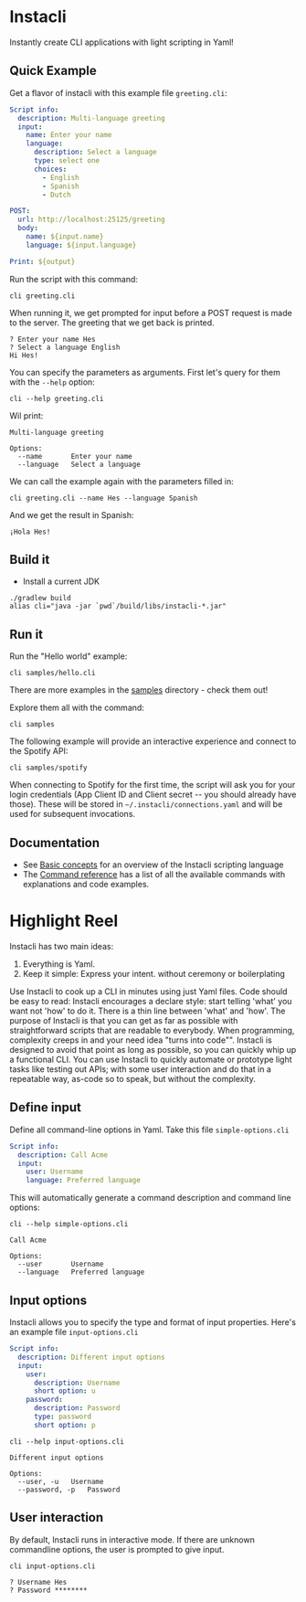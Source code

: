 # Instacli

Instantly create CLI applications with light scripting in Yaml!

## Quick Example

Get a flavor of instacli with this example file `greeting.cli`:

<!-- run before
${input}:
    name: Hes
    language: English
-->

```yaml file:greeting.cli
Script info:
  description: Multi-language greeting
  input:
    name: Enter your name
    language:
      description: Select a language
      type: select one
      choices:
        - English
        - Spanish
        - Dutch

POST:
  url: http://localhost:25125/greeting
  body:
    name: ${input.name}
    language: ${input.language}

Print: ${output}
```

Run the script with this command:

```commandline cli
cli greeting.cli
```

When running it, we get prompted for input before a POST request is made to the server. The greeting that we get back is
printed.

<!-- input
Enter your name: Hes
Select a language: English
-->

```output
? Enter your name Hes
? Select a language English
Hi Hes!
```

You can specify the parameters as arguments. First let's query for them with the `--help` option:

```commandline cli
cli --help greeting.cli
```

Wil print:

```output
Multi-language greeting

Options:
  --name       Enter your name
  --language   Select a language
```

We can call the example again with the parameters filled in:

```commandline cli
cli greeting.cli --name Hes --language Spanish
```

And we get the result in Spanish:

```output
¡Hola Hes!
```

## Build it

* Install a current JDK

```commandline
./gradlew build
alias cli="java -jar `pwd`/build/libs/instacli-*.jar"
```

## Run it

Run the "Hello world" example:

```commandline
cli samples/hello.cli
```

There are more examples in the [samples](samples) directory - check them out!

Explore them all with the command:

```commandline
cli samples
```

The following example will provide an interactive experience and connect to the Spotify API:

```commandline
cli samples/spotify
```

When connecting to Spotify for the first time, the script will ask you for your login credentials (App Client ID and
Client secret -- you should already have those). These will be stored in `~/.instacli/connections.yaml` and will be used
for subsequent invocations.

## Documentation

* See [Basic concepts](instacli-spec/basic-concepts) for an overview of the Instacli scripting language
* The [Command reference](instacli-spec/reference/README.md) has a list of all the available commands with explanations
  and code examples.

# Highlight Reel

Instacli has two main ideas:

1. Everything is Yaml.
2. Keep it simple: Express your intent. without ceremony or boilerplating

Use Instacli to cook up a CLI in minutes using just Yaml files. Code should be easy to read: Instacli encourages a
declare style: start telling 'what' you want not 'how' to do it. There is a thin line between 'what' and 'how'. The
purpose of Instacli is that you can get as far as possible with straightforward scripts that are readable to everybody.
When programming, complexity creeps in and your need idea "turns into code"". Instacli is designed to avoid that point
as long as possible, so you can quickly whip up a functional CLI. You can use Instacli to quickly automate or prototype
light tasks like testing out APIs; with some user interaction and do that in a repeatable way, as-code so to speak, but
without the complexity.

## Define input

Define all command-line options in Yaml. Take this file `simple-options.cli`

```yaml file:simple-options.cli
Script info:
  description: Call Acme
  input:
    user: Username
    language: Preferred language
```

This will automatically generate a command description and command line options:

```commandline cli
cli --help simple-options.cli
```

```output
Call Acme

Options:
  --user       Username
  --language   Preferred language
```

## Input options

Instacli allows you to specify the type and format of input properties. Here's an example file `input-options.cli`

```yaml file:input-options.cli
Script info:
  description: Different input options
  input:
    user:
      description: Username
      short option: u
    password:
      description: Password
      type: password
      short option: p
```

```commandline cli
cli --help input-options.cli
```

```output
Different input options

Options:
  --user, -u   Username
  --password, -p   Password
```

## User interaction

By default, Instacli runs in interactive mode. If there are unknown commandline options, the user is prompted to give
input.

```commandline cli
cli input-options.cli
```

<!-- input
Username: Hes
Password: Secret
-->

```output
? Username Hes
? Password ********
```

<!-- FIXME
  Use the `-q` option to avoid user prompts:
  
  ```commandline cli
  cli -q input-options.cli
  ```
  
  ```output
  ? Username Hes
  ? Password ********
  ```
-->

<!--
## Subcommand support

## Http requests as code

## User interaction

## Variables

## Read a file and save

## Call a shell script

## Call another cli script

## Define output

## Programming logic: If

## Data manipulation: For each

## Data manipulation: Add and Sort

## Manage your Http connection info

## Run an HTTP server

## Testing in Instacli

## Documenting Instacli

-->
